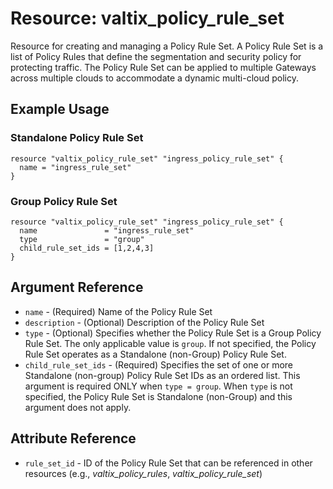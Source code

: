 # Resource: valtix_policy_rule_set

Resource for creating and managing a Policy Rule Set.  A Policy Rule Set is a list of Policy Rules that define the segmentation and security policy for protecting traffic.  The Policy Rule Set can be applied to multiple Gateways across multiple clouds to accommodate a dynamic multi-cloud policy.

## Example Usage

### Standalone Policy Rule Set
```hcl
resource "valtix_policy_rule_set" "ingress_policy_rule_set" {
  name = "ingress_rule_set"
}
```

### Group Policy Rule Set
```hcl
resource "valtix_policy_rule_set" "ingress_policy_rule_set" {
  name               = "ingress_rule_set"
  type               = "group"
  child_rule_set_ids = [1,2,4,3]
}
```

## Argument Reference
* `name` - (Required) Name of the Policy Rule Set
* `description` - (Optional) Description of the Policy Rule Set
* `type` - (Optional) Specifies whether the Policy Rule Set is a Group Policy Rule Set.  The only applicable value is `group`.  If not specified, the Policy Rule Set operates as a Standalone (non-Group) Policy Rule Set.
* `child_rule_set_ids` - (Required) Specifies the set of one or more Standalone (non-group) Policy Rule Set IDs as an ordered list.  This argument is required ONLY when `type = group`.  When `type` is not specified, the Policy Rule Set is Standalone (non-Group) and this argument does not apply.

## Attribute Reference
* `rule_set_id` - ID of the Policy Rule Set that can be referenced in other resources (e.g., *valtix_policy_rules*, *valtix_policy_rule_set*)